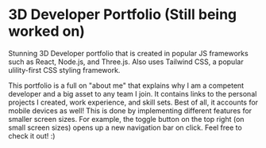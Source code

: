 # 3D Developer Portfolio (Still being worked on)

Stunning 3D Developer portfolio that is created in popular JS frameworks such as React, Node.js, and Three.js. Also uses Tailwind CSS, a popular ulility-first CSS styling framework.

This portfolio is a full on "about me" that explains why I am a competent developer and a big asset to any team I join. It contains links to the personal projects I created, work experience, and skill sets. Best of all, it accounts for mobile devices as well! This is done by implementing different features for smaller screen sizes. For example, the toggle button on the top right (on small screen sizes) opens up a new navigation bar on click. Feel free to check it out! :)

